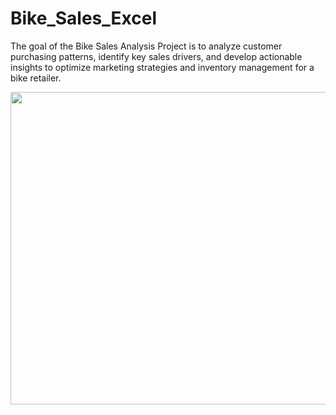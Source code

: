 # Bike_Sales_Excel
 The goal of the Bike Sales Analysis Project is to analyze customer purchasing patterns, identify key sales drivers, and develop actionable insights to optimize marketing strategies and inventory management for a bike retailer.

<img src="https://github.com/begindeveloper/Bike_Sales_Excel/blob/main/Screenshot%202025-02-04%20at%2010.57.07%E2%80%AFPM.png" width="1000" height="500">
